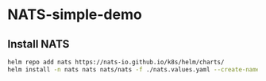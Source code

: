 # NATS-simple-demo


## Install NATS

```bash
helm repo add nats https://nats-io.github.io/k8s/helm/charts/
helm install -n nats nats nats/nats -f ./nats.values.yaml --create-namespace
```

